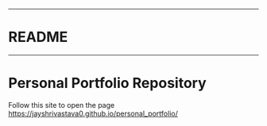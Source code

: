 -----------------------
# README
-----------------------

# Personal Portfolio Repository

Follow this site to open the page
https://jayshrivastava0.github.io/personal_portfolio/
